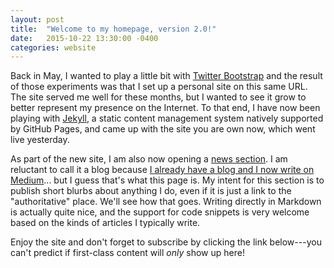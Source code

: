 ```yaml
---
layout: post
title:  "Welcome to my homepage, version 2.0!"
date:   2015-10-22 13:30:00 -0400
categories: website
---
```


Back in May, I wanted to play a little bit with [Twitter
Bootstrap](http://getbootstrap.com/) and the result of those experiments was
that I set up a personal site on this same URL.  The site served me well for
these months, but I wanted to see it grow to better represent my presence on the
Internet.  To that end, I have now been playing with
[Jekyll](http://jekyllrb.com/), a static content management system natively
supported by GitHub Pages, and came up with the site you are own now, which went
live yesterday.

As part of the new site, I am also now opening a [news section](/).  I am
reluctant to call it a blog because [I already have a blog and I now write on
Medium](/writing/)... but I guess that's what this page is.  My intent for this
section is to publish short blurbs about anything I do, even if it is just a
link to the "authoritative" place.  We'll see how that goes.  Writing directly
in Markdown is actually quite nice, and the support for code snippets is very
welcome based on the kinds of articles I typically write.

Enjoy the site and don't forget to subscribe by clicking the link
below---you can't predict if first-class content will *only* show up here!
